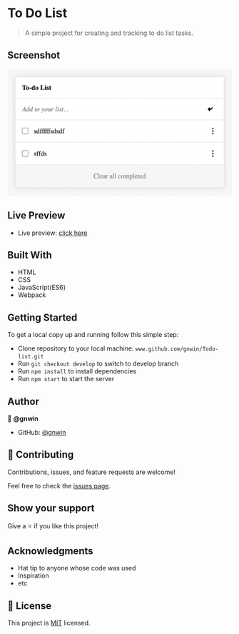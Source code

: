 # To Do List

> A simple project for creating and tracking to do list tasks.

## Screenshot

<img src="./src/assets/images/Screenshot 2022-03-30 at 2.44.58 AM.png">

## Live Preview

- Live preview: [click here](https://gnwin.github.io/Todo-list/)

## Built With

- HTML
- CSS
- JavaScript(ES6)
- Webpack

## Getting Started

To get a local copy up and running follow this simple step:

- Clone repository to your local machine: `www.github.com/gnwin/Todo-list.git`
- Run `git checkout develop` to switch to develop branch
- Run `npm install` to install dependencies
- Run `npm start` to start the server


## Author

👤 **@gnwin**

- GitHub: [@gnwin](https://github.com/gnwin)


## 🤝 Contributing

Contributions, issues, and feature requests are welcome!

Feel free to check the [issues page](../../issues/).

## Show your support

Give a ⭐️ if you like this project!

## Acknowledgments

- Hat tip to anyone whose code was used
- Inspiration
- etc

## 📝 License

This project is [MIT](./LICENSE) licensed.

